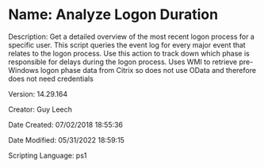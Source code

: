 ﻿# Name: Analyze Logon Duration

Description: Get a detailed overview of the most recent logon process for a specific user. This script queries the event log for every major event that relates to the logon process. Use this action to track down which phase is responsible for delays during the logon process. Uses WMI to retrieve pre-Windows logon phase data from Citrix so does not use OData and therefore does not need credentials

Version: 14.29.164

Creator: Guy Leech

Date Created: 07/02/2018 18:55:36

Date Modified: 05/31/2022 18:59:15

Scripting Language: ps1

